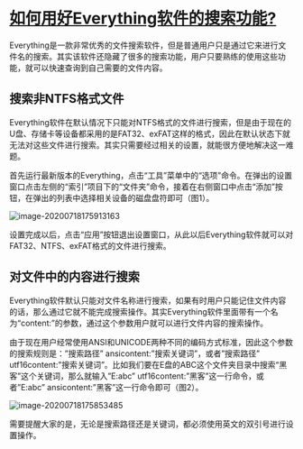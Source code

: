 # [如何用好Everything软件的搜索功能?](https://www.everythingsearch.cn/484.html)

Everything是一款非常优秀的文件搜索软件，但是普通用户只是通过它来进行文件名的搜索。其实该软件还隐藏了很多的搜索功能，用户只要熟练的使用这些功能，就可以快速查询到自己需要的文件内容。

## 搜索非NTFS格式文件

Everything软件在默认情况下只能对NTFS格式的文件进行搜索，但是由于现在的U盘、存储卡等设备都采用的是FAT32、exFAT这样的格式，因此在默认状态下就无法对这些文件进行搜索。其实只需要经过相关的设置，就能很方便地解决这一难题。

首先运行最新版本的Everything，点击“工具”菜单中的“选项”命令。在弹出的设置窗口点击左侧的“索引”项目下的“文件夹”命令，接着在右侧窗口中点击“添加”按钮，在弹出的列表中选择相关设备的磁盘盘符即可（图1）。

![image-20200718175913163](../../../#ImageAssets/image-20200718175913163.png)

设置完成以后，点击“应用”按钮退出设置窗口，从此以后Everything软件就可以对FAT32、NTFS、exFAT格式的文件进行搜索。

## 对文件中的内容进行搜索

Everything软件默认只能对文件名称进行搜索，如果有时用户只能记住文件内容的话，那么通过它就不能完成搜索操作。其实Everything软件里面带有一个名为“content:”的参数，通过这个参数用户就可以进行文件内容的搜索操作。

由于现在用户经常使用ANSI和UNICODE两种不同的编码方式标准，因此这个参数的搜索规则是：”搜索路径” ansicontent:”搜索关键词”，或者”搜索路径” utf16content:”搜索关键词”。比如我们要在E盘的ABC这个文件夹目录中搜索“黑客”这个关键词，那么就输入”E:abc” utf16content:”黑客”这一行命令，或者”E:abc” ansicontent:”黑客”这一行命令即可（图2）。

![image-20200718175853485](../../../#ImageAssets/image-20200718175853485.png)

需要提醒大家的是，无论是搜索路径还是关键词，都必须使用英文的双引号进行设置操作。